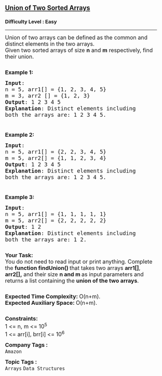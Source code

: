 <h2><a href="https://www.geeksforgeeks.org/problems/union-of-two-sorted-arrays-1587115621/1">Union of Two Sorted Arrays</a></h2><h3>Difficulty Level : Easy</h3><hr><div class="problems_problem_content__Xm_eO"><p><span style="font-size:18px">Union of two arrays can be defined as the common and distinct elements in the two arrays.<br>
Given two sorted arrays of size <strong>n</strong> and <strong>m</strong>&nbsp;respectively, find their union.</span></p>

<p><br>
<span style="font-size:18px"><strong>Example 1:</strong></span></p>

<pre><span style="font-size:18px"><strong>Input</strong>: 
n = 5, arr1[] = {1, 2, 3, 4, 5}  
m = 3, arr2 [] = {1, 2, 3}
<strong>Output</strong>: 1 2 3 4 5
<strong>Explanation</strong>: Distinct elements including 
both the arrays are: 1 2 3 4 5.</span></pre>

<p>&nbsp;</p>

<p><span style="font-size:18px"><strong>Example 2:</strong></span></p>

<pre><span style="font-size:18px"><strong>Input</strong>: 
n = 5, arr1[] = {2, 2, 3, 4, 5}  
m = 5, arr2[] = {1, 1, 2, 3, 4}
<strong>Output</strong>: 1 2 3 4 5
<strong>Explanation</strong>: Distinct elements including 
both the arrays are: 1 2 3 4 5.</span></pre>

<p>&nbsp;</p>

<p><span style="font-size:18px"><strong>Example 3:</strong></span></p>

<pre><span style="font-size:18px"><strong>Input</strong>:
n = 5, arr1[] = {1, 1, 1, 1, 1}
m = 5, arr2[] = {2, 2, 2, 2, 2}
<strong>Output</strong>: 1 2
<strong>Explanation</strong>: Distinct elements including 
both the arrays are: 1 2.</span></pre>

<p><br>
<strong><span style="font-size:18px">Your Task:&nbsp;</span></strong><br>
<span style="font-size:18px">You do not need to read input or print anything. Complete the <strong>function findUnion()&nbsp;</strong>that takes two arrays <strong>arr1[]</strong>, <strong>arr2[],</strong> and their size <strong>n&nbsp;and m&nbsp;</strong>as input parameters and returns a list containing the&nbsp;<strong>union of the two arrays</strong>.&nbsp;</span><br>
&nbsp;</p>

<p><span style="font-size:18px"><strong>Expected Time Complexity:&nbsp;</strong>O(n+m).<br>
<strong>Expected Auxiliary Space:&nbsp;</strong>O(n+m).</span><br>
&nbsp;</p>

<p><span style="font-size:18px"><strong>Constraints:</strong><br>
1 &lt;= n, m&nbsp;&lt;= 10<sup>5</sup><br>
1 &lt;= arr[i], brr[i] &lt;= 10<sup>6</sup></span></p>
</div><p><span style=font-size:18px><strong>Company Tags : </strong><br><code>Amazon</code>&nbsp;<br><p><span style=font-size:18px><strong>Topic Tags : </strong><br><code>Arrays</code>&nbsp;<code>Data Structures</code>&nbsp;